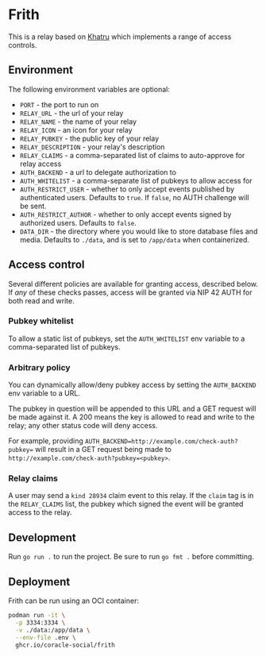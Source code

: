 # Frith

This is a relay based on [Khatru](https://github.com/fiatjaf/khatru) which implements a range of access controls.

## Environment

The following environment variables are optional:

- `PORT` - the port to run on
- `RELAY_URL` - the url of your relay
- `RELAY_NAME` - the name of your relay
- `RELAY_ICON` - an icon for your relay
- `RELAY_PUBKEY` - the public key of your relay
- `RELAY_DESCRIPTION` - your relay's description
- `RELAY_CLAIMS` - a comma-separated list of claims to auto-approve for relay access
- `AUTH_BACKEND` - a url to delegate authorization to
- `AUTH_WHITELIST` - a comma-separate list of pubkeys to allow access for
- `AUTH_RESTRICT_USER` - whether to only accept events published by authenticated users. Defaults to `true`. If `false`, no AUTH challenge will be sent.
- `AUTH_RESTRICT_AUTHOR` - whether to only accept events signed by authorized users. Defaults to `false`.
- `DATA_DIR` - the directory where you would like to store database files and media. Defaults to `./data`, and is set to `/app/data` when containerized.

## Access control

Several different policies are available for granting access, described below. If _any_ of these checks passes, access will be granted via NIP 42 AUTH for both read and write.

### Pubkey whitelist

To allow a static list of pubkeys, set the `AUTH_WHITELIST` env variable to a comma-separated list of pubkeys.

### Arbitrary policy

You can dynamically allow/deny pubkey access by setting the `AUTH_BACKEND` env variable to a URL.

The pubkey in question will be appended to this URL and a GET request will be made against it. A 200 means the key is allowed to read and write to the relay; any other status code will deny access.

For example, providing `AUTH_BACKEND=http://example.com/check-auth?pubkey=` will result in a GET request being made to `http://example.com/check-auth?pubkey=<pubkey>`.

### Relay claims

A user may send a `kind 28934` claim event to this relay. If the `claim` tag is in the `RELAY_CLAIMS` list, the pubkey which signed the event will be granted access to the relay.

## Development

Run `go run .` to run the project. Be sure to run `go fmt .` before committing.

## Deployment

Frith can be run using an OCI container:

```sh
podman run -it \
  -p 3334:3334 \
  -v ./data:/app/data \
  --env-file .env \
  ghcr.io/coracle-social/frith
```
